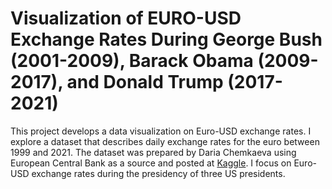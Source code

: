 # Visualization of EURO-USD Exchange Rates During George Bush (2001-2009), Barack Obama (2009-2017), and Donald Trump (2017-2021)

This project develops a data visualization on Euro-USD exchange rates. I explore a dataset that describes daily exchange rates for the euro between 1999 and 2021. The dataset was prepared by Daria Chemkaeva using European Central Bank as a source and posted at [Kaggle](https://www.kaggle.com/lsind18/euro-exchange-daily-rates-19992020). I focus on Euro-USD exchange rates during the presidency of three US presidents.
